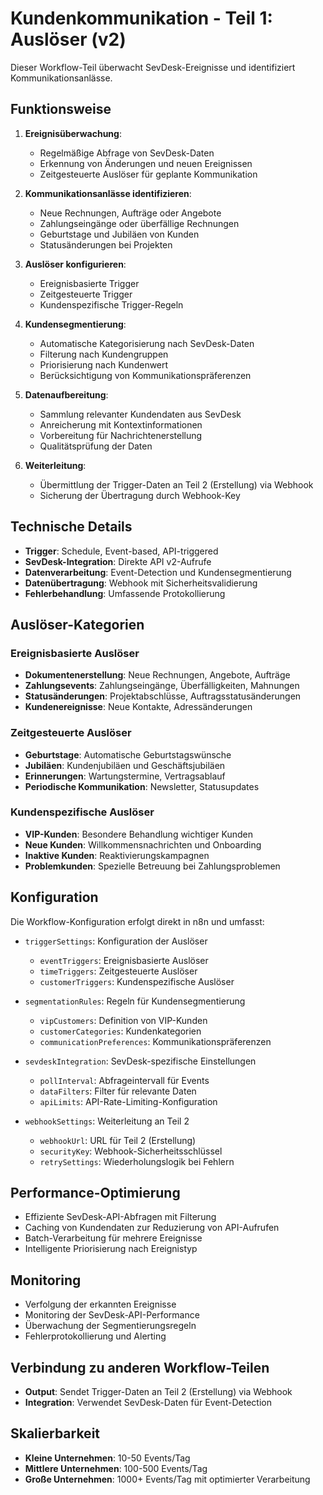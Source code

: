 # Kundenkommunikation - Teil 1: Auslöser (v2)

Dieser Workflow-Teil überwacht SevDesk-Ereignisse und identifiziert Kommunikationsanlässe.

## Funktionsweise

1. **Ereignisüberwachung**:
   - Regelmäßige Abfrage von SevDesk-Daten
   - Erkennung von Änderungen und neuen Ereignissen
   - Zeitgesteuerte Auslöser für geplante Kommunikation

2. **Kommunikationsanlässe identifizieren**:
   - Neue Rechnungen, Aufträge oder Angebote
   - Zahlungseingänge oder überfällige Rechnungen
   - Geburtstage und Jubiläen von Kunden
   - Statusänderungen bei Projekten

3. **Auslöser konfigurieren**:
   - Ereignisbasierte Trigger
   - Zeitgesteuerte Trigger
   - Kundenspezifische Trigger-Regeln

4. **Kundensegmentierung**:
   - Automatische Kategorisierung nach SevDesk-Daten
   - Filterung nach Kundengruppen
   - Priorisierung nach Kundenwert
   - Berücksichtigung von Kommunikationspräferenzen

5. **Datenaufbereitung**:
   - Sammlung relevanter Kundendaten aus SevDesk
   - Anreicherung mit Kontextinformationen
   - Vorbereitung für Nachrichtenerstellung
   - Qualitätsprüfung der Daten

6. **Weiterleitung**:
   - Übermittlung der Trigger-Daten an Teil 2 (Erstellung) via Webhook
   - Sicherung der Übertragung durch Webhook-Key

## Technische Details

- **Trigger**: Schedule, Event-based, API-triggered
- **SevDesk-Integration**: Direkte API v2-Aufrufe
- **Datenverarbeitung**: Event-Detection und Kundensegmentierung
- **Datenübertragung**: Webhook mit Sicherheitsvalidierung
- **Fehlerbehandlung**: Umfassende Protokollierung

## Auslöser-Kategorien

### Ereignisbasierte Auslöser
- **Dokumentenerstellung**: Neue Rechnungen, Angebote, Aufträge
- **Zahlungsevents**: Zahlungseingänge, Überfälligkeiten, Mahnungen
- **Statusänderungen**: Projektabschlüsse, Auftragsstatusänderungen
- **Kundenereignisse**: Neue Kontakte, Adressänderungen

### Zeitgesteuerte Auslöser
- **Geburtstage**: Automatische Geburtstagswünsche
- **Jubiläen**: Kundenjubiläen und Geschäftsjubiläen
- **Erinnerungen**: Wartungstermine, Vertragsablauf
- **Periodische Kommunikation**: Newsletter, Statusupdates

### Kundenspezifische Auslöser
- **VIP-Kunden**: Besondere Behandlung wichtiger Kunden
- **Neue Kunden**: Willkommensnachrichten und Onboarding
- **Inaktive Kunden**: Reaktivierungskampagnen
- **Problemkunden**: Spezielle Betreuung bei Zahlungsproblemen

## Konfiguration

Die Workflow-Konfiguration erfolgt direkt in n8n und umfasst:

- `triggerSettings`: Konfiguration der Auslöser
  - `eventTriggers`: Ereignisbasierte Auslöser
  - `timeTriggers`: Zeitgesteuerte Auslöser
  - `customerTriggers`: Kundenspezifische Auslöser

- `segmentationRules`: Regeln für Kundensegmentierung
  - `vipCustomers`: Definition von VIP-Kunden
  - `customerCategories`: Kundenkategorien
  - `communicationPreferences`: Kommunikationspräferenzen

- `sevdeskIntegration`: SevDesk-spezifische Einstellungen
  - `pollInterval`: Abfrageintervall für Events
  - `dataFilters`: Filter für relevante Daten
  - `apiLimits`: API-Rate-Limiting-Konfiguration

- `webhookSettings`: Weiterleitung an Teil 2
  - `webhookUrl`: URL für Teil 2 (Erstellung)
  - `securityKey`: Webhook-Sicherheitsschlüssel
  - `retrySettings`: Wiederholungslogik bei Fehlern

## Performance-Optimierung

- Effiziente SevDesk-API-Abfragen mit Filterung
- Caching von Kundendaten zur Reduzierung von API-Aufrufen
- Batch-Verarbeitung für mehrere Ereignisse
- Intelligente Priorisierung nach Ereignistyp

## Monitoring

- Verfolgung der erkannten Ereignisse
- Monitoring der SevDesk-API-Performance
- Überwachung der Segmentierungsregeln
- Fehlerprotokollierung und Alerting

## Verbindung zu anderen Workflow-Teilen

- **Output**: Sendet Trigger-Daten an Teil 2 (Erstellung) via Webhook
- **Integration**: Verwendet SevDesk-Daten für Event-Detection

## Skalierbarkeit

- **Kleine Unternehmen**: 10-50 Events/Tag
- **Mittlere Unternehmen**: 100-500 Events/Tag  
- **Große Unternehmen**: 1000+ Events/Tag mit optimierter Verarbeitung
